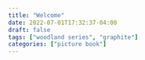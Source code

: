 ```yaml
---
title: "Welcome"
date: 2022-07-01T17:32:37-04:00
draft: false
tags: ["woodland series", "graphite"]
categories: ["picture book"]
---
```


